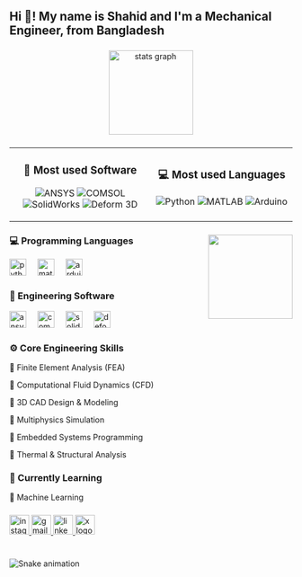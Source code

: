 <h2 align="left">Hi 👋! My name is Shahid and I'm a Mechanical Engineer, from Bangladesh</h2>

###

<div align="center">
  <img src="https://github-readme-stats.vercel.app/api?username=shahidy&hide_title=false&hide_rank=false&show_icons=true&include_all_commits=false&count_private=true&disable_animations=false&theme=dracula&locale=en&hide_border=false&hide=commits" height="150" alt="stats graph"  />
</div>

###

<table align="center">
<tr>
<td width="50%" align="center">

### 🔧 Most used Software
![ANSYS](https://img.shields.io/badge/ANSYS-35%25-bd93f9?style=flat-square&logo=data:image/svg+xml;base64,PHN2ZyB3aWR0aD0iMjQiIGhlaWdodD0iMjQiIHZpZXdCb3g9IjAgMCAyNCAyNCIgZmlsbD0ibm9uZSIgeG1sbnM9Imh0dHA6Ly93d3cudzMub3JnLzIwMDAvc3ZnIj4KPHBhdGggZD0iTTEyIDJMMTMuMDkgOC4yNkwyMCA5TDEzLjA5IDE1Ljc0TDEyIDIyTDEwLjkxIDE1Ljc0TDQgOUwxMC45MSA4LjI2TDEyIDJaIiBmaWxsPSJ3aGl0ZSIvPgo8L3N2Zz4K)
![COMSOL](https://img.shields.io/badge/COMSOL-30%25-8be9fd?style=flat-square&logo=data:image/svg+xml;base64,PHN2ZyB3aWR0aD0iMjQiIGhlaWdodD0iMjQiIHZpZXdCb3g9IjAgMCAyNCAyNCIgZmlsbD0ibm9uZSIgeG1sbnM9Imh0dHA6Ly93d3cudzMub3JnLzIwMDAvc3ZnIj4KPHBhdGggZD0iTTEyIDJMMTMuMDkgOC4yNkwyMCA5TDEzLjA5IDE1Ljc0TDEyIDIyTDEwLjkxIDE1Ljc0TDQgOUwxMC45MSA4LjI2TDEyIDJaIiBmaWxsPSJ3aGl0ZSIvPgo8L3N2Zz4K)
![SolidWorks](https://img.shields.io/badge/SolidWorks-20%25-ffb86c?style=flat-square&logo=data:image/svg+xml;base64,PHN2ZyB3aWR0aD0iMjQiIGhlaWdodD0iMjQiIHZpZXdCb3g9IjAgMCAyNCAyNCIgZmlsbD0ibm9uZSIgeG1sbnM9Imh0dHA6Ly93d3cudzMub3JnLzIwMDAvc3ZnIj4KPHBhdGggZD0iTTEyIDJMMTMuMDkgOC4yNkwyMCA5TDEzLjA5IDE1Ljc0TDEyIDIyTDEwLjkxIDE1Ljc0TDQgOUwxMC45MSA4LjI2TDEyIDJaIiBmaWxsPSJ3aGl0ZSIvPgo8L3N2Zz4K)
![Deform 3D](https://img.shields.io/badge/Deform_3D-15%25-50fa7b?style=flat-square&logo=data:image/svg+xml;base64,PHN2ZyB3aWR0aD0iMjQiIGhlaWdodD0iMjQiIHZpZXdCb3g9IjAgMCAyNCAyNCIgZmlsbD0ibm9uZSIgeG1sbnM9Imh0dHA6Ly93d3cudzMub3JnLzIwMDAvc3ZnIj4KPHBhdGggZD0iTTEyIDJMMTMuMDkgOC4yNkwyMCA5TDEzLjA5IDE1Ljc0TDEyIDIyTDEwLjkxIDE1Ljc0TDQgOUwxMC45MSA4LjI2TDEyIDJaIiBmaWxsPSJ3aGl0ZSIvPgo8L3N2Zz4K)

</td>
<td width="50%" align="center">

### 💻 Most used Languages
![Python](https://img.shields.io/badge/Python-70%25-bd93f9?style=flat-square&logo=python&logoColor=white)
![MATLAB](https://img.shields.io/badge/MATLAB-20%25-8be9fd?style=flat-square&logo=mathworks&logoColor=white)
![Arduino](https://img.shields.io/badge/Arduino-10%25-ffb86c?style=flat-square&logo=arduino&logoColor=white)

</td>
</tr>
</table>

###

<img align="right" height="150" src="https://media.giphy.com/media/qgQUggAC3Pfv687qPC/giphy.gif"  />

###

<div align="left">
  <h3>💻 Programming Languages</h3>
  <img src="https://cdn.jsdelivr.net/gh/devicons/devicon/icons/python/python-original.svg" height="30" alt="python logo"  />
  <img width="12" />
  <img src="https://cdn.jsdelivr.net/gh/devicons/devicon/icons/matlab/matlab-original.svg" height="30" alt="matlab logo"  />
  <img width="12" />
  <img src="https://cdn.jsdelivr.net/gh/devicons/devicon/icons/arduino/arduino-original.svg" height="30" alt="arduino logo"  />
</div>

###

<div align="left">
  <h3>🔧 Engineering Software</h3>
  <img src="https://logos-world.net/wp-content/uploads/2022/02/ANSYS-Logo.png" height="30" alt="ansys logo"  />
  <img width="12" />
  <img src="https://www.comsol.com/shared/img/header/comsol-logo.svg" height="30" alt="comsol logo"  />
  <img width="12" />
  <img src="https://logoeps.com/wp-content/uploads/2013/03/solidworks-vector-logo.png" height="30" alt="solidworks logo"  />
  <img width="12" />
  <img src="https://deform.com/wp-content/uploads/2020/01/DEFORM-logo.png" height="30" alt="deform3d logo"  />
</div>

###

<div align="left">
  <h3>⚙️ Core Engineering Skills</h3>
  <p>🔹 Finite Element Analysis (FEA)</p>
  <p>🔹 Computational Fluid Dynamics (CFD)</p>
  <p>🔹 3D CAD Design & Modeling</p>
  <p>🔹 Multiphysics Simulation</p>
  <p>🔹 Embedded Systems Programming</p>
  <p>🔹 Thermal & Structural Analysis</p>
</div>

###

<div align="left">
  <h3>🚀 Currently Learning</h3>
  <p>🤖 Machine Learning</p>
</div>

###

<div align="left">
  <a href="https://instagram.com/muhammadshahidy_" target="_blank">
    <img src="https://img.shields.io/static/v1?message=Instagram&logo=instagram&label=&color=E4405F&logoColor=white&labelColor=&style=for-the-badge" height="35" alt="instagram logo"  />
  </a>
  <a href="mailto:shahidy1956@gmail.com" target="_blank">
    <img src="https://img.shields.io/static/v1?message=Gmail&logo=gmail&label=&color=D14836&logoColor=white&labelColor=&style=for-the-badge" height="35" alt="gmail logo"  />
  </a>
  <a href="https://linkedin.com/in/md-shahidul-islam-7499a4377/" target="_blank">
    <img src="https://img.shields.io/static/v1?message=LinkedIn&logo=linkedin&label=&color=0077B5&logoColor=white&labelColor=&style=for-the-badge" height="35" alt="linkedin logo"  />
  </a>
  <a href="https://x.com/_shahidy" target="_blank">
    <img src="https://img.shields.io/static/v1?message=X&logo=x&label=&color=000000&logoColor=white&labelColor=&style=for-the-badge" height="35" alt="x logo"  />
  </a>
</div>

###

<br clear="both">

<img src="https://raw.githubusercontent.com/shahidy/shahidy/output/snake.svg" alt="Snake animation" />

###


